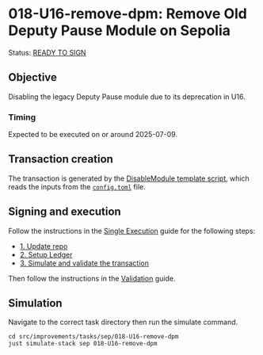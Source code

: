 # 018-U16-remove-dpm: Remove Old Deputy Pause Module on Sepolia

Status: [READY TO SIGN]()

## Objective

Disabling the legacy Deputy Pause module due to its deprecation in U16.

### Timing

Expected to be executed on or around 2025-07-09.

## Transaction creation

The transaction is generated by the [DisableModule template script](../../../template/DisableModule.sol),
which reads the inputs from the [`config.toml`](./config.toml) file.

## Signing and execution

Follow the instructions in the [Single Execution](../../../SINGLE.md) guide for the following steps:

- [1. Update repo](../../../SINGLE.md#1-update-repo)
- [2. Setup Ledger](../../../SINGLE.md#2-setup-ledger)
- [3. Simulate and validate the transaction](../../../SINGLE.md#3-simulate-and-validate-the-transaction)

Then follow the instructions in the [Validation](./VALIDATION.md) guide.

## Simulation

Navigate to the correct task directory then run the simulate command.
```
cd src/improvements/tasks/sep/018-U16-remove-dpm
just simulate-stack sep 018-U16-remove-dpm
```

